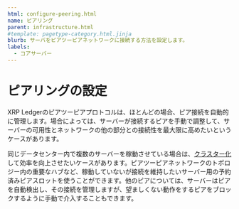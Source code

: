 ```yaml
---
html: configure-peering.html
name: ピアリング
parent: infrastructure.html
#template: pagetype-category.html.jinja
blurb: サーバをピアツーピアネットワークに接続する方法を設定します。
labels:
  - コアサーバー
---
```

# ピアリングの設定

XRP Ledgerのピアツーピアプロトコルは、ほとんどの場合、ピア接続を自動的に管理します。場合によっては、サーバーが接続するピアを手動で調整して、サーバーの可用性とネットワークの他の部分との接続性を最大限に高めたいというケースがあります。

同じデータセンター内で複数のサーバーを稼動させている場合は、[クラスター化](cluster-rippled-servers.html)して効率を向上させたいケースがあります。ピアツーピアネットワークのトポロジー内の重要なハブなど、稼動していないが接続を維持したいサーバー用の予約済みピアスロットを使うことができます。他のピアについては、サーバーはピアを自動検出し、その接続を管理しますが、望ましくない動作をするピアをブロックするように手動で介入することもできます。
